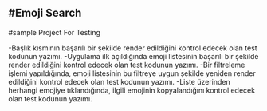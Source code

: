 #Emoji Search
---
#sample Project For Testing

-Başlık kısmının başarılı bir şekilde render edildiğini kontrol edecek olan test kodunun yazımı.
-Uygulama ilk açıldığında emoji listesinin başarılı bir şekilde render edildiğini kontrol edecek olan test kodunun yazımı.
-Bir filtreleme işlemi yapıldığında, emoji listesinin bu filtreye uygun şekilde yeniden render edildiğini kontrol edecek olan test kodunun yazımı.
-Liste üzerinden herhangi emojiye tıklandığında, ilgili emojinin kopyalandığını kontrol edecek olan test kodunun yazımı.
